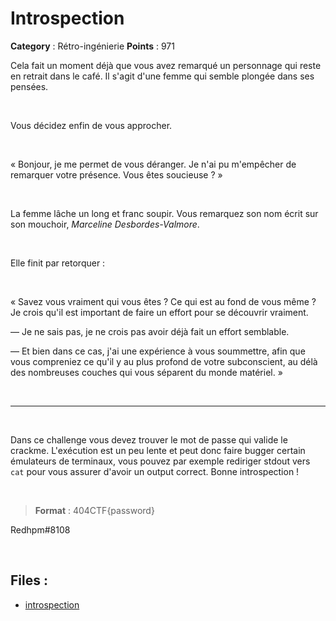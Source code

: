 # Introspection

**Category** : Rétro-ingénierie
**Points** : 971

Cela fait un moment déjà que vous avez remarqué un personnage qui reste en retrait dans le café. Il s'agit d'une femme qui semble plongée dans ses pensées.<p class="space">&nbsp;</p>
Vous décidez enfin de vous approcher. <p class="space">&nbsp;</p>

« Bonjour, je me permet de vous déranger. Je n'ai pu m'empêcher de remarquer votre présence. Vous êtes soucieuse ? » <p class="space">&nbsp;</p>
La femme lâche un long et franc soupir. Vous remarquez son nom écrit sur son mouchoir, *Marceline Desbordes-Valmore*.  <p class="space">&nbsp;</p>Elle finit par retorquer :  <p class="space">&nbsp;</p>
«
 Savez vous vraiment qui vous êtes ? Ce qui est au fond de vous même ? Je crois qu'il est important de faire un effort pour se découvrir vraiment.
 
 — Je ne sais pas, je ne crois pas avoir déjà fait un effort semblable.
 
 — Et bien dans ce cas, j'ai une expérience à vous soummettre, afin que vous compreniez ce qu'il y au plus profond de votre subconscient, au délà des nombreuses couches qui vous séparent du monde matériel. » 
 
 <p class="space">&nbsp;</p>

***

<p class="space">&nbsp;</p>

Dans ce challenge vous devez trouver le mot de passe qui valide le crackme. L'exécution est un peu lente et peut donc faire bugger certain émulateurs de terminaux, vous pouvez par exemple rediriger stdout vers `cat` pour vous assurer d'avoir un output correct. Bonne introspection !

<p class="space">&nbsp;</p>

> **Format** : 404CTF{password}

<div class="author">Redhpm#8108</div>

<p class="space">&nbsp;</p>


## Files : 
 - [introspection](./introspection)


